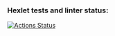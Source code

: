 ### Hexlet tests and linter status:
[![Actions Status](https://github.com/KiritoMorl/frontend-project-11/workflows/hexlet-check/badge.svg)](https://github.com/KiritoMorl/frontend-project-11/actions)